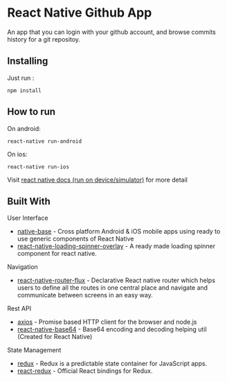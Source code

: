 # React Native Github App
An app that you can login with your github account, and browse commits history for a git repositoy.

## Installing
Just run :
```
npm install
```

## How to run
On android:
```
react-native run-android
```
On ios:
```
react-native run-ios
```
Visit [react native docs (run on device/simulator)](https://facebook.github.io/react-native/docs/running-on-device) for more detail

## Built With
User Interface
* [native-base](https://github.com/GeekyAnts/NativeBase) - Cross platform Android & iOS mobile apps using ready to use generic components of React Native
* [react-native-loading-spinner-overlay](https://github.com/joinspontaneous/react-native-loading-spinner-overlay) - A ready made loading spinner component for react native.

Navigation
* [react-native-router-flux](https://github.com/aksonov/react-native-router-flux) - Declarative React native router which helps users to define all the routes in one central place and navigate and communicate between screens in an easy way.

Rest API
* [axios](https://github.com/axios/axios) - Promise based HTTP client for the browser and node.js
* [react-native-base64](https://github.com/eranbo/react-native-base64) - Base64 encoding and decoding helping util (Created for React Native)

State Management
* [redux](https://github.com/reduxjs/redux) - Redux is a predictable state container for JavaScript apps.
* [react-redux](https://github.com/reduxjs/react-redux) - Official React bindings for Redux.
